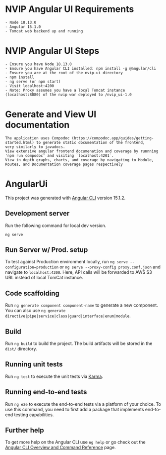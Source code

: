 # NVIP Angular UI Requirements
    - Node 18.13.0
    - Angular 15.1.0
    - Tomcat web backend up and running
# NVIP Angular UI Steps
    - Ensure you have Node 18.13.0
    - Ensure you have Angular CLI installed: npm install -g @angular/cli
    - Ensure you are at the root of the nvip-ui directory
    - npm install
    - ng serve (or npm start)
    - Visit localhost:4200
    - Note: Proxy assumes you have a local Tomcat instance (localhost:8080) of the nvip war deployed to /nvip_ui-1.0

# Generate and View UI documentation
    The application uses Compodoc (https://compodoc.app/guides/getting-started.html) to generate static documentation of the frontend,
    very similarly to javadocs.
    View extensive angular frontend documenation and coverage by runnning 'npm run compodoc' and visiting `localhost:4201`.
    View in depth graphs, charts, and coverage by navigating to Module, Routes, and Documentation coverage pages respectively

# AngularUi

This project was generated with [Angular CLI](https://github.com/angular/angular-cli) version 15.1.2.

## Development server

Run the following command for local dev version. 
    
    ng serve


## Run Server w/ Prod. setup

To test against Production environment locally, run `ng serve --configuration=production` or `ng serve --proxy-config proxy.conf.json` and navigate to `localhost:4200`.
Here, API calls will be forwarded to AWS S3 URL instead of local TomCat instance.

## Code scaffolding

Run `ng generate component component-name` to generate a new component. You can also use `ng generate directive|pipe|service|class|guard|interface|enum|module`.

## Build

Run `ng build` to build the project. The build artifacts will be stored in the `dist/` directory.

## Running unit tests

Run `ng test` to execute the unit tests via [Karma](https://karma-runner.github.io).

## Running end-to-end tests

Run `ng e2e` to execute the end-to-end tests via a platform of your choice. To use this command, you need to first add a package that implements end-to-end testing capabilities.

## Further help

To get more help on the Angular CLI use `ng help` or go check out the [Angular CLI Overview and Command Reference](https://angular.io/cli) page.
